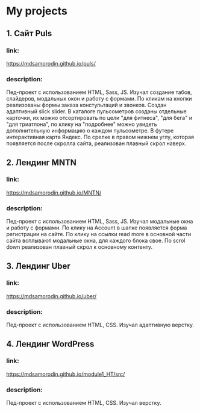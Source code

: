 # My projects
## 1. Сайт Puls
### link: 
<https://mdsamorodin.github.io/puls/>
### description:
Пед-проект с использованием HTML, Sass, JS. Изучал создание табов, слайдеров, модальных окон и работу с формами. 
По кликам на кнопки реализованы формы заказа констультаций и звонков. Создан адаптивный slick slider. В каталоге пульсометров созданы отдельные карточки, их можно отсортировать по цели "для фитнеса", "для бега" и "для триатлона", по клику на "подробнее" можно увидеть дополнительную информацию о каждом пульсометре. В футере интерактивная карта Яндекс. По срелке в правом нижнем углу, которая появляется после скролла сайта, реализован плавный скрол наверх.
## 2. Лендинг MNTN
### link: 
<https://mdsamorodin.github.io/MNTN/>
### description:
Пед-проект с использованием HTML, Sass, JS. Изучал модальные окна и работу с формами. 
По клику на Account в шапке появляется форма регистрации на сайте. По клику на ссылки read more в основной части сайта всплывают модальные окна, для каждого блока свое. По scrol down реализован плавный скрол к основному контенту.
## 3. Лендинг Uber
### link: 
<https://mdsamorodin.github.io/uber/>
### description:
Пед-проект с использованием HTML, CSS. Изучал адаптивную верстку.  
## 4. Лендинг WordPress
### link: 
<https://mdsamorodin.github.io/module1_HT/src/>
### description:
Пед-проект с использованием HTML, CSS. Изучал верстку.
